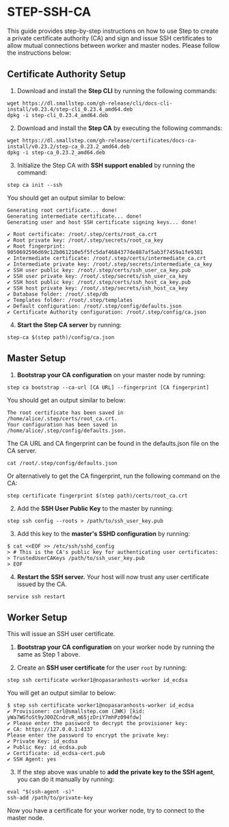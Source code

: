 # STEP-SSH-CA
This guide provides step-by-step instructions on how to use Step to create a private certificate authority (CA) and sign and issue SSH certificates to allow mutual connections between worker and master nodes. Please follow the instructions below:


## Certificate Authority Setup
1. Download and install the **Step CLI** by running the following commands:
   
```
wget https://dl.smallstep.com/gh-release/cli/docs-cli-install/v0.23.4/step-cli_0.23.4_amd64.deb
dpkg -i step-cli_0.23.4_amd64.deb
```

2. Download and install the **Step CA** by executing the following commands:
   
```
wget https://dl.smallstep.com/gh-release/certificates/docs-ca-install/v0.23.2/step-ca_0.23.2_amd64.deb
dpkg -i step-ca_0.23.2_amd64.deb
```

3. Initialize the Step CA with **SSH support enabled** by running the command:

```
step ca init --ssh
```

You should get an output similar to below:

```
Generating root certificate... done!
Generating intermediate certificate... done!
Generating user and host SSH certificate signing keys... done!

✔ Root certificate: /root/.step/certs/root_ca.crt
✔ Root private key: /root/.step/secrets/root_ca_key
✔ Root fingerprint: 9050692596d69c12b061210e5f5fc5daf4684377de887af5ab3f7459a1fe9381
✔ Intermediate certificate: /root/.step/certs/intermediate_ca.crt
✔ Intermediate private key: /root/.step/secrets/intermediate_ca_key
✔ SSH user public key: /root/.step/certs/ssh_user_ca_key.pub
✔ SSH user private key: /root/.step/secrets/ssh_user_ca_key
✔ SSH host public key: /root/.step/certs/ssh_host_ca_key.pub
✔ SSH host private key: /root/.step/secrets/ssh_host_ca_key
✔ Database folder: /root/.step/db
✔ Templates folder: /root/.step/templates
✔ Default configuration: /root/.step/config/defaults.json
✔ Certificate Authority configuration: /root/.step/config/ca.json
```
4. **Start the Step CA server** by running:

```
step-ca $(step path)/config/ca.json
```

## Master Setup
1. **Bootstrap your CA configuration** on your master node by running:

```
step ca bootstrap --ca-url [CA URL] --fingerprint [CA fingerprint]
```

You should get an output similar to below:
```
The root certificate has been saved in /home/alice/.step/certs/root_ca.crt.
Your configuration has been saved in /home/alice/.step/config/defaults.json.
```

The CA URL and CA fingerprint can be found in the defaults.json file on the CA server.

```
cat /root/.step/config/defaults.json
```

Or alternatively to get the CA fingerprint, run the following command on the CA:

```
step certificate fingerprint $(step path)/certs/root_ca.crt
```

2. Add the **SSH User Public Key** to the master by running:

```
step ssh config --roots > /path/to/ssh_user_key.pub
```

3. Add this key to the **master's SSHD configuration** by running:

```
$ cat <<EOF >> /etc/ssh/sshd_config
> # This is the CA's public key for authenticating user certificates:
> TrustedUserCAKeys /path/to/ssh_user_key.pub
> EOF
```

4. **Restart the SSH server.** Your host will now trust any user certificate issued by the CA.
```
service ssh restart
```

## Worker Setup
This will issue an SSH user certificate.

1. **Bootstrap your CA configuration** on your worker node by running the same as Step 1 above.

2. Create an **SSH user certificate** for the user `root` by running:
```
step ssh certificate worker1@nopasaranhosts-worker id_ecdsa
```
You will get an output similar to below:
```
$ step ssh certificate worker1@nopasaranhosts-worker id_ecdsa
✔ Provisioner: carl@smallstep.com (JWK) [kid: yWa7WGfoSt9yJ0OZCndrvR_m65jzDriY7mhPz094fdw]
✔ Please enter the password to decrypt the provisioner key:
✔ CA: https://127.0.0.1:4337
Please enter the password to encrypt the private key:
✔ Private Key: id_ecdsa
✔ Public Key: id_ecdsa.pub
✔ Certificate: id_ecdsa-cert.pub
✔ SSH Agent: yes
```
3. If the step above was unable to **add the private key to the SSH agent**, you can do it manually by running:
```
eval "$(ssh-agent -s)"
ssh-add /path/to/private-key
```

Now you have a certificate for your worker node, try to connect to the master node.
